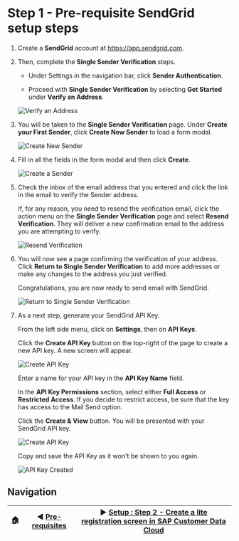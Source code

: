 # Step 1 - Pre-requisite SendGrid setup steps

1. Create a **SendGrid** account at <https://app.sendgrid.com>.

2. Then, complete the **Single Sender Verification** steps.

   - Under Settings in the navigation bar, click **Sender Authentication**.

   - Proceed with **Single Sender Verification** by selecting **Get Started** under **Verify an Address**.

   ![Verify an Address](../assets/setup-step-1/1.png)

3. You will be taken to the **Single Sender Verification** page. Under **Create your First Sender**, click **Create New Sender** to load a form modal.

   ![Create New Sender](../assets/setup-step-1/2.png)

4. Fill in all the fields in the form modal and then click **Create**.

   ![Create a Sender](../assets/setup-step-1/3.png)

5. Check the inbox of the email address that you entered and click the link in the email to verify the Sender address.

   If, for any reason, you need to resend the verification email, click the action menu on the **Single Sender Verification** page and select **Resend Verification**. They will deliver a new confirmation email to the address you are attempting to verify.

   ![Resend Verification](../assets/setup-step-1/4.png)

6. You will now see a page confirming the verification of your address. Click **Return to Single Sender Verification** to add more addresses or make any changes to the address you just verified.

   Congratulations, you are now ready to send email with SendGrid.

   ![Return to Single Sender Verification](../assets/setup-step-1/5.png)

7. As a next step, generate your SendGrid API Key.

   From the left side menu, click on **Settings**, then on **API Keys**.

   Click the **Create API Key** button on the top-right of the page to create a new API key. A new screen will appear.

   ![Create API Key](../assets/setup-step-1/6.png)

   Enter a name for your API key in the **API Key Name** field.

   In the **API Key Permissions** section, select either **Full Access** or **Restricted Access**. If you decide to restrict access, be sure that the key has access to the Mail Send option.

   Click the **Create & View** button. You will be presented with your SendGrid API key.

   ![Create API Key](../assets/setup-step-1/7.png)

   Copy and save the API Key as it won't be shown to you again.

   ![API Key Created](../assets/setup-step-1/8.png)

## Navigation

| [:house:](../../README.md) | :arrow_backward: [Pre-requisites](pre-requisites.md) | :arrow_forward: [Setup : Step 2 - Create a lite registration screen in SAP Customer Data Cloud](step-2.md) |
| -------------------------- | ---------------------------------------------------- | ---------------------------------------------------------------------------------------------------------- |
